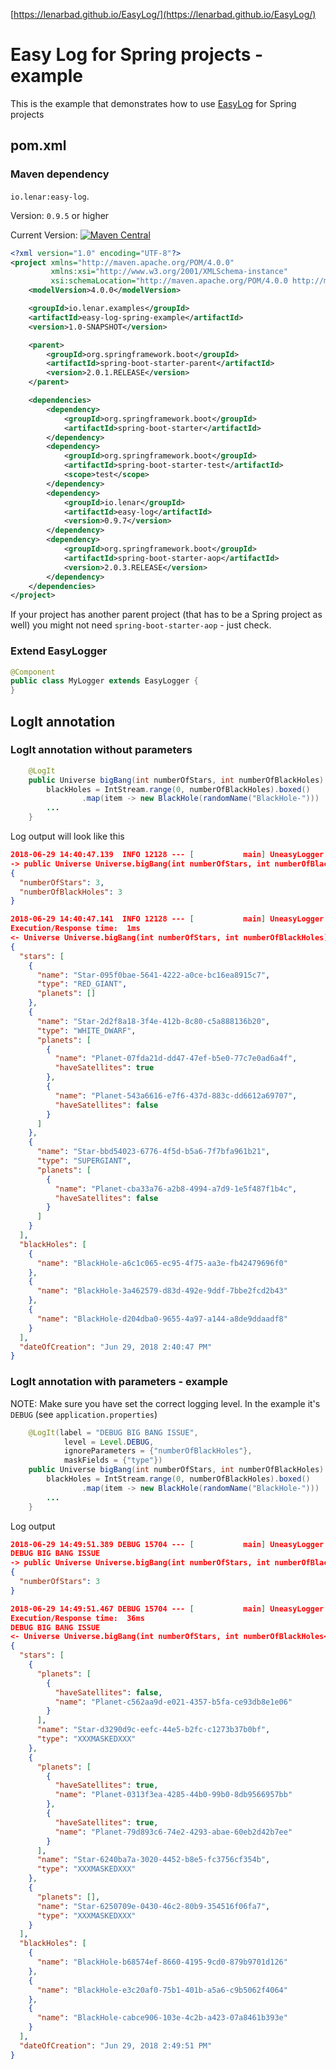 [https://lenarbad.github.io/EasyLog/](https://lenarbad.github.io/EasyLog/)

# Easy Log for Spring projects - example

This is the example that demonstrates how to use [EasyLog](https://github.com/LenarBad/EasyLog) for Spring projects

## pom.xml

### Maven dependency

<code>io.lenar:easy-log</code>.

Version: <code>0.9.5</code> or higher

Current Version: [![Maven Central](https://img.shields.io/maven-central/v/io.lenar/easy-log.svg)](https://maven-badges.herokuapp.com/maven-central/io.lenar/easy-log)

```xml
<?xml version="1.0" encoding="UTF-8"?>
<project xmlns="http://maven.apache.org/POM/4.0.0"
         xmlns:xsi="http://www.w3.org/2001/XMLSchema-instance"
         xsi:schemaLocation="http://maven.apache.org/POM/4.0.0 http://maven.apache.org/xsd/maven-4.0.0.xsd">
    <modelVersion>4.0.0</modelVersion>

    <groupId>io.lenar.examples</groupId>
    <artifactId>easy-log-spring-example</artifactId>
    <version>1.0-SNAPSHOT</version>

    <parent>
        <groupId>org.springframework.boot</groupId>
        <artifactId>spring-boot-starter-parent</artifactId>
        <version>2.0.1.RELEASE</version>
    </parent>

    <dependencies>
        <dependency>
            <groupId>org.springframework.boot</groupId>
            <artifactId>spring-boot-starter</artifactId>
        </dependency>
        <dependency>
            <groupId>org.springframework.boot</groupId>
            <artifactId>spring-boot-starter-test</artifactId>
            <scope>test</scope>
        </dependency>
        <dependency>
            <groupId>io.lenar</groupId>
            <artifactId>easy-log</artifactId>
            <version>0.9.7</version>
        </dependency>
        <dependency>
            <groupId>org.springframework.boot</groupId>
            <artifactId>spring-boot-starter-aop</artifactId>
            <version>2.0.3.RELEASE</version>
        </dependency>
    </dependencies>
</project>
``` 

If your project has another parent project (that has to be a Spring project as well) you might not need <code>spring-boot-starter-aop</code> - just check.

### Extend EasyLogger

```java
@Component
public class MyLogger extends EasyLogger {
}
```

## LogIt annotation

### LogIt annotation without parameters

```java
    @LogIt
    public Universe bigBang(int numberOfStars, int numberOfBlackHoles) {
        blackHoles = IntStream.range(0, numberOfBlackHoles).boxed()
                .map(item -> new BlackHole(randomName("BlackHole-")))
        ...
    }
```

Log output will look like this

```json
2018-06-29 14:40:47.139  INFO 12128 --- [           main] UneasyLogger                             : 
-> public Universe Universe.bigBang(int numberOfStars, int numberOfBlackHoles)
{
  "numberOfStars": 3,
  "numberOfBlackHoles": 3
}

2018-06-29 14:40:47.141  INFO 12128 --- [           main] UneasyLogger                             : 
Execution/Response time:  1ms
<- Universe Universe.bigBang(int numberOfStars, int numberOfBlackHoles)
{
  "stars": [
    {
      "name": "Star-095f0bae-5641-4222-a0ce-bc16ea8915c7",
      "type": "RED_GIANT",
      "planets": []
    },
    {
      "name": "Star-2d2f8a18-3f4e-412b-8c80-c5a888136b20",
      "type": "WHITE_DWARF",
      "planets": [
        {
          "name": "Planet-07fda21d-dd47-47ef-b5e0-77c7e0ad6a4f",
          "haveSatellites": true
        },
        {
          "name": "Planet-543a6616-e7f6-437d-883c-dd6612a69707",
          "haveSatellites": false
        }
      ]
    },
    {
      "name": "Star-bbd54023-6776-4f5d-b5a6-7f7bfa961b21",
      "type": "SUPERGIANT",
      "planets": [
        {
          "name": "Planet-cba33a76-a2b8-4994-a7d9-1e5f487f1b4c",
          "haveSatellites": false
        }
      ]
    }
  ],
  "blackHoles": [
    {
      "name": "BlackHole-a6c1c065-ec95-4f75-aa3e-fb42479696f0"
    },
    {
      "name": "BlackHole-3a462579-d83d-492e-9ddf-7bbe2fcd2b43"
    },
    {
      "name": "BlackHole-d204dba0-9655-4a97-a144-a8de9ddaadf8"
    }
  ],
  "dateOfCreation": "Jun 29, 2018 2:40:47 PM"
}
```

### LogIt annotation with parameters - example

NOTE: Make sure you have set the correct logging level. In the example it's <code>DEBUG</code> (see <code>application.properties</code>)

```java
    @LogIt(label = "DEBUG BIG BANG ISSUE",
            level = Level.DEBUG,
            ignoreParameters = {"numberOfBlackHoles"},
            maskFields = {"type"})
    public Universe bigBang(int numberOfStars, int numberOfBlackHoles) {
        blackHoles = IntStream.range(0, numberOfBlackHoles).boxed()
                .map(item -> new BlackHole(randomName("BlackHole-")))
        ...
    }
```

Log output

```json
2018-06-29 14:49:51.389 DEBUG 15704 --- [           main] UneasyLogger                             : 
DEBUG BIG BANG ISSUE
-> public Universe Universe.bigBang(int numberOfStars, int numberOfBlackHoles<NOT_LOGGED>)
{
  "numberOfStars": 3
}

2018-06-29 14:49:51.467 DEBUG 15704 --- [           main] UneasyLogger                             : 
Execution/Response time:  36ms
DEBUG BIG BANG ISSUE
<- Universe Universe.bigBang(int numberOfStars, int numberOfBlackHoles<NOT_LOGGED>)
{
  "stars": [
    {
      "planets": [
        {
          "haveSatellites": false,
          "name": "Planet-c562aa9d-e021-4357-b5fa-ce93db8e1e06"
        }
      ],
      "name": "Star-d3290d9c-eefc-44e5-b2fc-c1273b37b0bf",
      "type": "XXXMASKEDXXX"
    },
    {
      "planets": [
        {
          "haveSatellites": true,
          "name": "Planet-0313f3ea-4285-44b0-99b0-8db9566957bb"
        },
        {
          "haveSatellites": true,
          "name": "Planet-79d893c6-74e2-4293-abae-60eb2d42b7ee"
        }
      ],
      "name": "Star-6240ba7a-3020-4452-b8e5-fc3756cf354b",
      "type": "XXXMASKEDXXX"
    },
    {
      "planets": [],
      "name": "Star-6250709e-0430-46c2-80b9-354516f06fa7",
      "type": "XXXMASKEDXXX"
    }
  ],
  "blackHoles": [
    {
      "name": "BlackHole-b68574ef-8660-4195-9cd0-879b9701d126"
    },
    {
      "name": "BlackHole-e3c20af0-75b1-401b-a5a6-c9b5062f4064"
    },
    {
      "name": "BlackHole-cabce906-103e-4c2b-a423-07a8461b393e"
    }
  ],
  "dateOfCreation": "Jun 29, 2018 2:49:51 PM"
}
```

